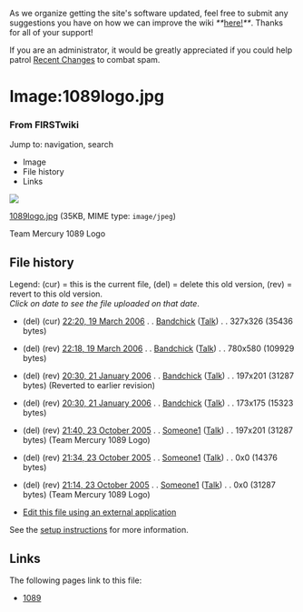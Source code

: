 As we organize getting the site's software updated, feel free to submit any
suggestions you have on how we can improve the wiki
_**_[here!](/index.php/User:Hallry/Suggestions "User:Hallry/Suggestions"
)_**_. Thanks for all of your support!

If you are an administrator, it would be greatly appreciated if you could help
patrol [Recent Changes](/index.php/Special:Recentchanges
"Special:Recentchanges" ) to combat spam.

# Image:1089logo.jpg

### From FIRSTwiki

Jump to: navigation, search

  * Image
  * File history
  * Links

![](/media/2/2f/1089logo.jpg)

[1089logo.jpg](/media/2/2f/1089logo.jpg "1089logo.jpg" ) (35KB, MIME type:
`image/jpeg`)

Team Mercury 1089 Logo

## File history

Legend: (cur) = this is the current file, (del) = delete this old version,
(rev) = revert to this old version.  
_Click on date to see the file uploaded on that date_.

  * (del) (cur) [22:20, 19 March 2006](/media/2/2f/1089logo.jpg "/media/2/2f/1089logo.jpg" ) . . [Bandchick](/index.php?title=User:Bandchick&action=edit "User:Bandchick" ) ([Talk](/index.php?title=User_talk:Bandchick&action=edit "User talk:Bandchick" )) . . 327x326 (35436 bytes)
  * (del) (rev) [22:18, 19 March 2006](/media/archive/2/2f/20060319222021%211089logo.jpg "/media/archive/2/2f/20060319222021!1089logo.jpg" ) . . [Bandchick](/index.php?title=User:Bandchick&action=edit "User:Bandchick" ) ([Talk](/index.php?title=User_talk:Bandchick&action=edit "User talk:Bandchick" )) . . 780x580 (109929 bytes)
  * (del) (rev) [20:30, 21 January 2006](/media/archive/2/2f/20060319221821%211089logo.jpg "/media/archive/2/2f/20060319221821!1089logo.jpg" ) . . [Bandchick](/index.php?title=User:Bandchick&action=edit "User:Bandchick" ) ([Talk](/index.php?title=User_talk:Bandchick&action=edit "User talk:Bandchick" )) . . 197x201 (31287 bytes) (Reverted to earlier revision)
  * (del) (rev) [20:30, 21 January 2006](/media/archive/2/2f/20060121203040%211089logo.jpg "/media/archive/2/2f/20060121203040!1089logo.jpg" ) . . [Bandchick](/index.php?title=User:Bandchick&action=edit "User:Bandchick" ) ([Talk](/index.php?title=User_talk:Bandchick&action=edit "User talk:Bandchick" )) . . 173x175 (15323 bytes)
  * (del) (rev) [21:40, 23 October 2005](/media/archive/2/2f/20060121203025%211089logo.jpg "/media/archive/2/2f/20060121203025!1089logo.jpg" ) . . [Someone1](/index.php?title=User:Someone1&action=edit "User:Someone1" ) ([Talk](/index.php?title=User_talk:Someone1&action=edit "User talk:Someone1" )) . . 197x201 (31287 bytes) (Team Mercury 1089 Logo)
  * (del) (rev) [21:34, 23 October 2005](/media/archive/2/2f/20051023214007%211089logo.jpg "/media/archive/2/2f/20051023214007!1089logo.jpg" ) . . [Someone1](/index.php?title=User:Someone1&action=edit "User:Someone1" ) ([Talk](/index.php?title=User_talk:Someone1&action=edit "User talk:Someone1" )) . . 0x0 (14376 bytes)
  * (del) (rev) [21:14, 23 October 2005](/media/archive/2/2f/20051023213437%211089logo.jpg "/media/archive/2/2f/20051023213437!1089logo.jpg" ) . . [Someone1](/index.php?title=User:Someone1&action=edit "User:Someone1" ) ([Talk](/index.php?title=User_talk:Someone1&action=edit "User talk:Someone1" )) . . 0x0 (31287 bytes) (Team Mercury 1089 Logo)
  

  * [Edit this file using an external application](/index.php?title=Image:1089logo.jpg&action=edit&externaledit=true&mode=file "Image:1089logo.jpg" )

See the [setup
instructions](http://meta.wikimedia.org/wiki/Help:External_editors
"http://meta.wikimedia.org/wiki/Help:External_editors" ) for more information.

## Links

The following pages link to this file:

  * [1089](/index.php/1089 "1089" )

